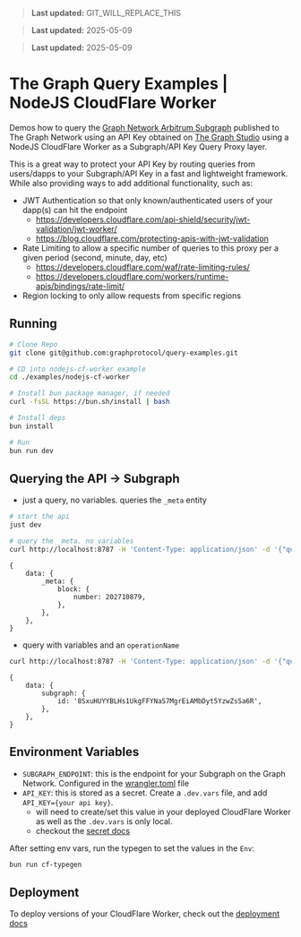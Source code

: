 > **Last updated:** GIT_WILL_REPLACE_THIS

> **Last updated:** 2025-05-09

> **Last updated:** 2025-05-09

# The Graph Query Examples | NodeJS CloudFlare Worker

Demos how to query the [Graph Network Arbitrum Subgraph](https://thegraph.com/explorer/subgraphs/DZz4kDTdmzWLWsV373w2bSmoar3umKKH9y82SUKr5qmp?view=Playground&chain=arbitrum-one) published to The Graph Network using an API Key obtained on [The Graph Studio](https://thegraph.com/studio) using a NodeJS CloudFlare Worker as a Subgraph/API Key Query Proxy layer.

This is a great way to protect your API Key by routing queries from users/dapps to your Subgraph/API Key in a fast and lightweight framework. While also providing ways to add additional functionality, such as:

- JWT Authentication so that only known/authenticated users of your dapp(s) can hit the endpoint
  - https://developers.cloudflare.com/api-shield/security/jwt-validation/jwt-worker/
  - https://blog.cloudflare.com/protecting-apis-with-jwt-validation
- Rate Limiting to allow a specific number of queries to this proxy per a given period (second, minute, day, etc)
  - https://developers.cloudflare.com/waf/rate-limiting-rules/
  - https://developers.cloudflare.com/workers/runtime-apis/bindings/rate-limit/
- Region locking to only allow requests from specific regions

## Running

```bash
# Clone Repo
git clone git@github.com:graphprotocol/query-examples.git

# CD into nodejs-cf-worker example
cd ./examples/nodejs-cf-worker

# Install bun package manager, if needed
curl -fsSL https://bun.sh/install | bash

# Install deps
bun install

# Run
bun run dev
```

## Querying the API -> Subgraph

- just a query, no variables. queries the `_meta` entity

```bash
# start the api
just dev

# query the _meta. no variables
curl http://localhost:8787 -H 'Content-Type: application/json' -d '{"query": "{_meta { block { number }}}"}' -X POST
```

```json5
{
	data: {
		_meta: {
			block: {
				number: 202710879,
			},
		},
	},
}
```

- query with variables and an `operationName`

```bash
curl http://localhost:8787 -H 'Content-Type: application/json' -d '{"query": "query Subgraph($id: ID!) { subgraph(id: $id) { id } }", "variables": {"id": "8SxuHUYYBLHs1UkgFFYNaS7MgrEiAMbDyt5YzwZsSa6R"}, "operationName": "Subgraph"}' -X POST
```

```json5
{
	data: {
		subgraph: {
			id: '8SxuHUYYBLHs1UkgFFYNaS7MgrEiAMbDyt5YzwZsSa6R',
		},
	},
}
```

## Environment Variables

- `SUBGRAPH_ENDPOINT`: this is the endpoint for your Subgraph on the Graph Network. Configured in the [wrangler.toml](./wrangler.toml) file
- `API_KEY`: this is stored as a secret. Create a `.dev.vars` file, and add `API_KEY={your api key}`.
  - will need to create/set this value in your deployed CloudFlare Worker as well as the `.dev.vars` is only local.
  - checkout the [secret docs](https://developers.cloudflare.com/workers/configuration/secrets/)

After setting env vars, run the typegen to set the values in the `Env`:

```bash
bun run cf-typegen
```

## Deployment

To deploy versions of your CloudFlare Worker, check out the [deployment docs](https://developers.cloudflare.com/workers/configuration/versions-and-deployments/)

